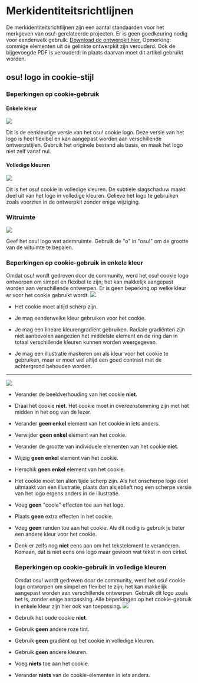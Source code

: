 # Merkidentiteitsrichtlijnen

De merkidentiteitsrichtlijnen zijn een aantal standaarden voor het merkgeven van osu!-gerelateerde projecten. Er is geen goedkeuring nodig voor eenderwelk gebruik.
[Download de ontwerpkit hier.](https://drive.google.com/file/d/1TmUot5nu49p71icz4u3G68njLAQOeQrG/view?usp=sharing) Opmerking: sommige elementen uit de gelinkte ontwerpkit zijn verouderd. Ook de bijgevoegde PDF is verouderd: in plaats daarvan moet dit artikel gebruikt worden.

## osu! logo in cookie-stijl

### Beperkingen op cookie-gebruik

#### Enkele kleur

![](img/usage-single-colour.png)

Dit is de eenkleurige versie van het osu! cookie logo. Deze versie van het logo is heel flexibel en kan aangepast worden aan verschillende ontwerpstijlen.
Gebruik het originele bestand als basis, en maak het logo niet zelf vanaf nul. 

#### Volledige kleuren

![](img/usage-full-colour.png)

Dit is het osu! cookie in volledige kleuren. De subtiele slagschaduw maakt deel uit van het logo in volledige kleuren.
Gelieve het logo te gebruiken zoals voorzien in de ontwerpkit zonder enige wijziging. 

### Witruimte

![](img/clear-space-area.png)

Geef het osu! logo wat ademruimte. Gebruik de "o" in "osu!" om de grootte van de wituimte te bepalen.

### Beperkingen op cookie-gebruik in enkele kleur

Omdat osu! wordt gedreven door de community, werd het osu! cookie logo ontworpen om simpel en flexibel te zijn; het kan makkelijk aangepast worden aan verschillende ontwerpen. Er is geen beperking op welke kleur er voor het cookie gebruikt wordt.
![](img/restrictions-good-single.png)

- Het cookie moet altijd scherp zijn.

- Je mag eenderwelke kleur gebruiken voor het cookie.

- Je mag een lineare kleurengradiënt gebruiken. Radiale gradiënten zijn niet aanbevolen aangezien het middelste element en de ring dan in totaal verschillende kleuren kunnen worden weergegeven.

- Je mag een illustratie maskeren om als kleur voor het cookie te gebruiken, maar er moet wel altijd een goed contrast met de achtergrond behouden worden. 

---

![](img/restrictions-bad-single.png)

- Verander de beeldverhouding van het cookie **niet**.

- Draai het cookie **niet**. Het cookie moet in overeenstemming zijn met het midden in het oog van de lezer.

- Verander **geen enkel** element van het cookie in iets anders.

- Verwijder **geen enkel** element van het cookie.

- Verander de grootte van individuele elementen van het cookie **niet**.

- Wijzig **geen enkel** element van het cookie.

- Herschik **geen enkel** element van het cookie.

- Het cookie moet ten allen tijde scherp zijn. Als het onscherpe logo deel uitmaakt van een illustratie, plaats dan alsjeblieft nog een scherpe versie van het logo ergens anders in de illustratie.

- Voeg **geen** "coole" effecten toe aan het logo.

- Plaats **geen** extra effecten in het cookie.

- Voeg **geen** randen toe aan het cookie. Als dit nodig is gebruik je beter een andere kleur voor het cookie.

- Denk er zelfs nog **niet** eens aan om het tekstelement <!-- what does "element" mean in this context? translation might be wrong (too vague for reader: translated as text element)--> te veranderen. Komaan, dat is niet eens ons logo maar gewoon wat tekst in een cirkel.

  
  ### Beperkingen op cookie-gebruik in volledige kleuren
  
  Omdat osu! wordt gedreven door de community, werd het osu! cookie logo ontworpen om simpel en flexibel te zijn; het kan makkelijk aangepast worden aan verschillende ontwerpen. Gebruik dit logo zoals het is, zonder enige aanpassing. Alle beperkingen op het cookie-gebruik in enkele kleur zijn hier ook van toepassing.
  ![](img/restrictions-bad-full.png)
  
- Gebruik het oude cookie **niet**.

- Gebruik **geen** andere roze tint.

- Gebruik **geen** gradiënt op het cookie in volledige kleuren.

- Gebruik **geen** andere kleuren.

- Voeg **niets** toe aan het cookie.

- Verander **niets** van de cookie-elementen in iets anders.
